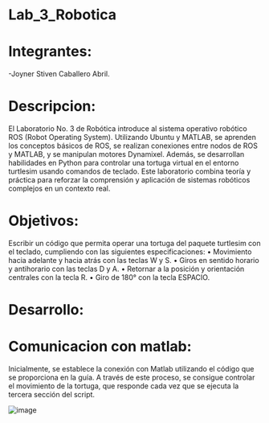 # Lab_3_Robotica

# Integrantes: 
-Joyner Stiven Caballero Abril.


# Descripcion:

El Laboratorio No. 3 de Robótica introduce al sistema operativo robótico ROS (Robot Operating System). Utilizando Ubuntu y MATLAB, se aprenden los conceptos básicos de ROS, se realizan conexiones entre nodos de ROS y MATLAB, y se manipulan motores Dynamixel. Además, se desarrollan habilidades en Python para controlar una tortuga virtual en el entorno turtlesim usando comandos de teclado. Este laboratorio combina teoría y práctica para reforzar la comprensión y aplicación de sistemas robóticos complejos en un contexto real.

# Objetivos:

Escribir un código que permita operar una tortuga del paquete turtlesim con el teclado, cumpliendo con las siguientes especificaciones:
• Movimiento hacia adelante y hacia atrás con las teclas W y S.
• Giros en sentido horario y antihorario con las teclas D y A.
• Retornar a la posición y orientación centrales con la tecla R.
• Giro de 180° con la tecla ESPACIO.

# Desarrollo:

# Comunicacion con matlab: 

Inicialmente, se establece la conexión con Matlab utilizando el código que se proporciona en la guía. A través de este proceso, se consigue controlar el movimiento de la tortuga, que responde cada vez que se ejecuta la tercera sección del script.


![image](https://github.com/JoyS06/Lab_3_Robotica/assets/105253521/e476beb0-fa7d-4a4c-8d83-86a42971339f)
